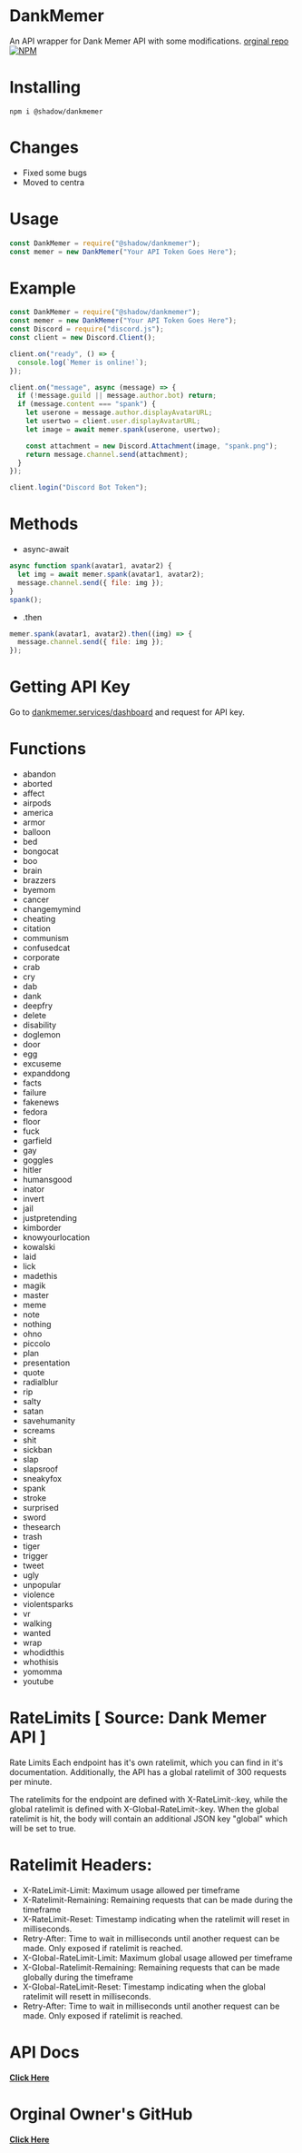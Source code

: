 # DankMemer

An API wrapper for Dank Memer API with some modifications.
[orginal repo](https://github.com/INEX07/dankmemer.js)
[![NPM](https://nodei.co/npm/@shadow/dankmemer.png)](https://nodei.co/npm/@shadow/dankmemer/)

# Installing

`npm i @shadow/dankmemer`

# Changes

- Fixed some bugs
- Moved to centra

# Usage

```js
const DankMemer = require("@shadow/dankmemer");
const memer = new DankMemer("Your API Token Goes Here");
```

# Example

```js
const DankMemer = require("@shadow/dankmemer");
const memer = new DankMemer("Your API Token Goes Here");
const Discord = require("discord.js");
const client = new Discord.Client();

client.on("ready", () => {
  console.log(`Memer is online!`);
});

client.on("message", async (message) => {
  if (!message.guild || message.author.bot) return;
  if (message.content === "spank") {
    let userone = message.author.displayAvatarURL;
    let usertwo = client.user.displayAvatarURL;
    let image = await memer.spank(userone, usertwo);

    const attachment = new Discord.Attachment(image, "spank.png");
    return message.channel.send(attachment);
  }
});

client.login("Discord Bot Token");
```

# Methods

- async-await

```js
async function spank(avatar1, avatar2) {
  let img = await memer.spank(avatar1, avatar2);
  message.channel.send({ file: img });
}
spank();
```

- .then

```js
memer.spank(avatar1, avatar2).then((img) => {
  message.channel.send({ file: img });
});
```

# Getting API Key

Go to [dankmemer.services/dashboard](https://dankmemer.services/dashboard) and request for API key.

# Functions

- abandon
- aborted
- affect
- airpods
- america
- armor
- balloon
- bed
- bongocat
- boo
- brain
- brazzers
- byemom
- cancer
- changemymind
- cheating
- citation
- communism
- confusedcat
- corporate
- crab
- cry
- dab
- dank
- deepfry
- delete
- disability
- doglemon
- door
- egg
- excuseme
- expanddong
- facts
- failure
- fakenews
- fedora
- floor
- fuck
- garfield
- gay
- goggles
- hitler
- humansgood
- inator
- invert
- jail
- justpretending
- kimborder
- knowyourlocation
- kowalski
- laid
- lick
- madethis
- magik
- master
- meme
- note
- nothing
- ohno
- piccolo
- plan
- presentation
- quote
- radialblur
- rip
- salty
- satan
- savehumanity
- screams
- shit
- sickban
- slap
- slapsroof
- sneakyfox
- spank
- stroke
- surprised
- sword
- thesearch
- trash
- tiger
- trigger
- tweet
- ugly
- unpopular
- violence
- violentsparks
- vr
- walking
- wanted
- wrap
- whodidthis
- whothisis
- yomomma
- youtube

# RateLimits [ Source: Dank Memer API ]

Rate Limits
Each endpoint has it's own ratelimit, which you can find in it's documentation. Additionally, the API has a global ratelimit of 300 requests per minute.

The ratelimits for the endpoint are defined with X-RateLimit-:key, while the global ratelimit is defined with X-Global-RateLimit-:key.
When the global ratelimit is hit, the body will contain an additional JSON key "global" which will be set to true.

# Ratelimit Headers:

- X-RateLimit-Limit: Maximum usage allowed per timeframe
- X-Ratelimit-Remaining: Remaining requests that can be made during the timeframe
- X-RateLimit-Reset: Timestamp indicating when the ratelimit will reset in milliseconds.
- Retry-After: Time to wait in milliseconds until another request can be made. Only exposed if ratelimit is reached.
- X-Global-RateLimit-Limit: Maximum global usage allowed per timeframe
- X-Global-Ratelimit-Remaining: Remaining requests that can be made globally during the timeframe
- X-Global-RateLimit-Reset: Timestamp indicating when the global ratelimit will resett in milliseconds.
- Retry-After: Time to wait in milliseconds until another request can be made. Only exposed if ratelimit is reached.

# API Docs

**[Click Here](https://dankmemer.services/documentation)**

# Orginal Owner's GitHub

**[Click Here](https://github.com/INEX07)**
